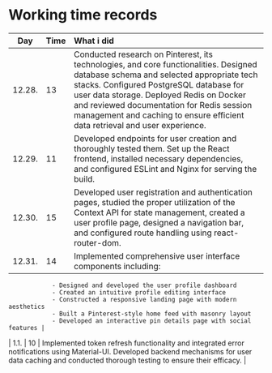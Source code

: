 # Working time records

|  Day   | Time | What i did                                                                                                                                                                                                                                                                                                                                             |
| :----: | :--- | :----------------------------------------------------------------------------------------------------------------------------------------------------------------------------------------------------------------------------------------------------------------------------------------------------------------------------------------------------- |
| 12.28. | 13   | Conducted research on Pinterest, its technologies, and core functionalities. Designed database schema and selected appropriate tech stacks. Configured PostgreSQL database for user data storage. Deployed Redis on Docker and reviewed documentation for Redis session management and caching to ensure efficient data retrieval and user experience. |
| 12.29. | 11   | Developed endpoints for user creation and thoroughly tested them. Set up the React frontend, installed necessary dependencies, and configured ESLint and Nginx for serving the build.                                                                                                                                                                  |
| 12.30. | 15   | Developed user registration and authentication pages, studied the proper utilization of the Context API for state management, created a user profile page, designed a navigation bar, and configured route handling using react-router-dom.                                                                                                            |
| 12.31. | 14   | Implemented comprehensive user interface components including:                                                                                                                                                                                                                                                                                         |

                - Designed and developed the user profile dashboard
                - Created an intuitive profile editing interface
                - Constructed a responsive landing page with modern aesthetics
                - Built a Pinterest-style home feed with masonry layout
                - Developed an interactive pin details page with social features |

| 1.1. | 10 | Implemented token refresh functionality and integrated error notifications using Material-UI. Developed backend mechanisms for user data caching and conducted thorough testing to ensure their efficacy. |
